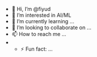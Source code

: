- 👋 Hi, I’m @fiyud
- 👀 I’m interested in AI/ML
- 🌱 I’m currently learning ...
- 💞️ I’m looking to collaborate on ...
- 📫 How to reach me ...
- - ⚡ Fun fact: ...

<!---
fiyud/fiyud is a ✨ special ✨ repository because its `README.md` (this file) appears on your GitHub profile.
You can click the Preview link to take a look at your changes.
--->
